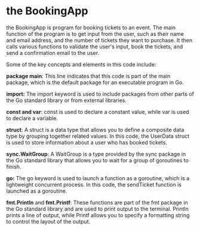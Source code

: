 # the BookingApp 
the BookingApp is program for booking tickets to an event. The main function of the program is to get input from the user, such as their name and email address, and the number of tickets they want to purchase. It then calls various functions to validate the user's input, book the tickets, and send a confirmation email to the user.

Some of the key concepts and elements in this code include:

**package main**: This line indicates that this code is part of the main package, which is the default package for an executable program in Go.

**import:** The import keyword is used to include packages from other parts of the Go standard library or from external libraries.

**const and var**: const is used to declare a constant value, while var is used to declare a variable.

**struct**: A struct is a data type that allows you to define a composite data type by grouping together related values. In this code, the UserData struct is used to store information about a user who has booked tickets.

**sync.WaitGroup**: A WaitGroup is a type provided by the sync package in the Go standard library that allows you to wait for a group of goroutines to finish.

**go:** The go keyword is used to launch a function as a goroutine, which is a lightweight concurrent process. In this code, the sendTicket function is launched as a goroutine.

**fmt.Println** and **fmt.Printf**: These functions are part of the fmt package in the Go standard library and are used to print output to the terminal. Println prints a line of output, while Printf allows you to specify a formatting string to control the layout of the output.
